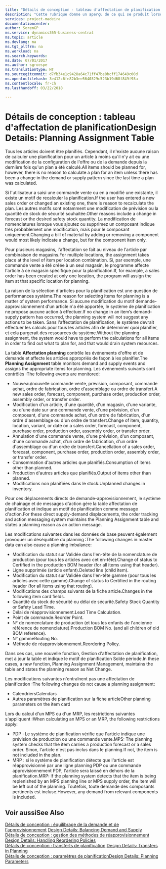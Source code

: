 ```yaml
---
title: "Détails de conception - tableau d'affectation de planification | Microsoft Docs"
description: "Cette rubrique donne un aperçu de ce qui se produit lorsque vous modifiez la planification d'un article."
services: project-madeira
documentationcenter: 
author: SorenGP
ms.service: dynamics365-business-central
ms.topic: article
ms.devlang: na
ms.tgt_pltfrm: na
ms.workload: na
ms.search.keywords: 
ms.date: 07/01/2017
ms.author: sgroespe
ms.translationtype: HT
ms.sourcegitcommit: d7fb34e1c9428a64c71ff47be8bcff174649c00d
ms.openlocfilehash: 3e412c6fe82b3ee5640329c523b19d68f849f93a
ms.contentlocale: fr-ch
ms.lasthandoff: 03/22/2018

---
```

# <a name="design-details-planning-assignment-table"></a><span data-ttu-id="7137f-103">Détails de conception : tableau d'affectation de planification</span><span class="sxs-lookup"><span data-stu-id="7137f-103">Design Details: Planning Assignment Table</span></span>
<span data-ttu-id="7137f-104">Tous les articles doivent être planifiés. Cependant, il n'existe aucune raison de calculer une planification pour un article à moins qu'il n'y ait eu une modification de la configuration de l'offre ou de la demande depuis la dernière fois qu'un plan a été calculé.</span><span class="sxs-lookup"><span data-stu-id="7137f-104">All items should be planned for, however, there is no reason to calculate a plan for an item unless there has been a change in the demand or supply pattern since the last time a plan was calculated.</span></span>  
  
<span data-ttu-id="7137f-105">Si l'utilisateur a saisi une commande vente ou en a modifié une existante, il existe un motif de recalculer la planification.</span><span class="sxs-lookup"><span data-stu-id="7137f-105">If the user has entered a new sales order or changed an existing one, there is reason to recalculate the plan.</span></span> <span data-ttu-id="7137f-106">Les autres motifs sont notamment une modification de prévision ou la quantité de stock de sécurité souhaitée.</span><span class="sxs-lookup"><span data-stu-id="7137f-106">Other reasons include a change in forecast or the desired safety stock quantity.</span></span> <span data-ttu-id="7137f-107">La modification de nomenclatures lorsque vous ajoutez ou supprimez un composant indique très probablement une modification, mais pour le composant uniquement.</span><span class="sxs-lookup"><span data-stu-id="7137f-107">Changing a bill of material by adding or removing a component would most likely indicate a change, but for the component item only.</span></span>  
  
<span data-ttu-id="7137f-108">Pour plusieurs magasins, l'affectation se fait au niveau de l'article par combinaison de magasins.</span><span class="sxs-lookup"><span data-stu-id="7137f-108">For multiple locations, the assignment takes place at the level of item per location combination.</span></span> <span data-ttu-id="7137f-109">Si, par exemple, une commande vente a été créée à un seul magasin, le programme affecte l'article à ce magasin spécifique pour la planification.</span><span class="sxs-lookup"><span data-stu-id="7137f-109">If, for example, a sales order has been created at only one location, the program will assign the item at that specific location for planning.</span></span>  
  
<span data-ttu-id="7137f-110">La raison de la sélection d'articles pour la planification est une question de performances système.</span><span class="sxs-lookup"><span data-stu-id="7137f-110">The reason for selecting items for planning is a matter of system performance.</span></span> <span data-ttu-id="7137f-111">Si aucune modification du motif demande-approvisionnement d'un article n'a été apportée, le système de planification ne propose aucune action à effectuer.</span><span class="sxs-lookup"><span data-stu-id="7137f-111">If no change in an item’s demand-supply pattern has occurred, the planning system will not suggest any actions to be taken.</span></span> <span data-ttu-id="7137f-112">Sans l'affectation de planification, le système devrait effectuer les calculs pour tous les articles afin de déterminer quoi planifier, et cela purgerait des ressources du système.</span><span class="sxs-lookup"><span data-stu-id="7137f-112">Without the planning assignment, the system would have to perform the calculations for all items in order to find out what to plan for, and that would drain system resources.</span></span>  
  
<span data-ttu-id="7137f-113">La table **Affectation planning** contrôle les événements d'offre et de demande et affecte les articles appropriés de façon à les planifier.</span><span class="sxs-lookup"><span data-stu-id="7137f-113">The **Planning Assignment** table monitors demand and supply events and assigns the appropriate items for planning.</span></span> <span data-ttu-id="7137f-114">Les événements suivants sont contrôlés :</span><span class="sxs-lookup"><span data-stu-id="7137f-114">The following events are monitored:</span></span>  
  
* <span data-ttu-id="7137f-115">Nouveau/nouvelle commande vente, prévision, composant, commande achat, ordre de fabrication, ordre d'assemblage ou ordre de transfert.</span><span class="sxs-lookup"><span data-stu-id="7137f-115">A new sales order, forecast, component, purchase order, production order, assembly order, or transfer order.</span></span>  
* <span data-ttu-id="7137f-116">Modification d'un article, d'une quantité, d'un magasin, d'une variante, ou d'une date sur une commande vente, d'une prévision, d'un composant, d'une commande achat, d'un ordre de fabrication, d'un ordre d'assemblage ou d'un ordre de transfert.</span><span class="sxs-lookup"><span data-stu-id="7137f-116">Change of item, quantity, location, variant, or date on a sales order, forecast, component, purchase order, production order, assembly order, or transfer order.</span></span>  
* <span data-ttu-id="7137f-117">Annulation d'une commande vente, d'une prévision, d'un composant, d'une commande achat, d'un ordre de fabrication, d'un ordre d'assemblage ou d'un ordre de transfert.</span><span class="sxs-lookup"><span data-stu-id="7137f-117">Cancellation of a sales order, forecast, component, purchase order, production order, assembly order, or transfer order.</span></span>  
* <span data-ttu-id="7137f-118">Consommation d'autres articles que planifiés.</span><span class="sxs-lookup"><span data-stu-id="7137f-118">Consumption of items other than planned.</span></span>  
* <span data-ttu-id="7137f-119">Production d'autres articles que planifiés.</span><span class="sxs-lookup"><span data-stu-id="7137f-119">Output of items other than planned.</span></span>  
* <span data-ttu-id="7137f-120">Modifications non planifiées dans le stock.</span><span class="sxs-lookup"><span data-stu-id="7137f-120">Unplanned changes in inventory.</span></span>  
  
<span data-ttu-id="7137f-121">Pour ces déplacements directs de demande-approvisionnement, le système de chaînage et de messages d'action gère la table affectation de planification et indique un motif de planification comme message d'action.</span><span class="sxs-lookup"><span data-stu-id="7137f-121">For these direct supply-demand displacements, the order tracking and action messaging system maintains the Planning Assignment table and states a planning reason as an action message.</span></span>  
  
<span data-ttu-id="7137f-122">Les modifications suivantes dans les données de base peuvent également provoquer un déséquilibre du planning :</span><span class="sxs-lookup"><span data-stu-id="7137f-122">The following changes in master data can also cause a planning imbalance:</span></span>  
  
* <span data-ttu-id="7137f-123">Modification du statut sur Validée dans l'en-tête de la nomenclature de production (pour tous les articles avec cet en-tête).</span><span class="sxs-lookup"><span data-stu-id="7137f-123">Change of status to Certified in the production BOM header (for all items using that header).</span></span>  
* <span data-ttu-id="7137f-124">Ligne supprimée (article enfant).</span><span class="sxs-lookup"><span data-stu-id="7137f-124">Deleted line (child item).</span></span>  
* <span data-ttu-id="7137f-125">Modification du statut sur Validée dans l'en-tête gamme (pour tous les articles avec cette gamme).</span><span class="sxs-lookup"><span data-stu-id="7137f-125">Change of status to Certified in the routing header (for all items using that routing).</span></span>  
* <span data-ttu-id="7137f-126">Modifications des champs suivants de la fiche article.</span><span class="sxs-lookup"><span data-stu-id="7137f-126">Changes in the following item card fields.</span></span>  
* <span data-ttu-id="7137f-127">Quantité du stock de sécurité ou délai de sécurité.</span><span class="sxs-lookup"><span data-stu-id="7137f-127">Safety Stock Quantity or Safety Lead Time.</span></span>  
* <span data-ttu-id="7137f-128">Délai de réapprovisionnement.</span><span class="sxs-lookup"><span data-stu-id="7137f-128">Lead Time Calculation.</span></span>  
* <span data-ttu-id="7137f-129">Point de commande.</span><span class="sxs-lookup"><span data-stu-id="7137f-129">Reorder Point.</span></span>  
* <span data-ttu-id="7137f-130">N° de nomenclature de production (et tous les enfants de l'ancienne référence de nomenclature).</span><span class="sxs-lookup"><span data-stu-id="7137f-130">Production BOM No. (and all children of old BOM reference).</span></span>  
* <span data-ttu-id="7137f-131">N° gamme</span><span class="sxs-lookup"><span data-stu-id="7137f-131">Routing No.</span></span>  
* <span data-ttu-id="7137f-132">Méthode de réapprovisionnement.</span><span class="sxs-lookup"><span data-stu-id="7137f-132">Reordering Policy.</span></span>  
  
<span data-ttu-id="7137f-133">Dans ces cas, une nouvelle fonction, Gestion d'affectation de planification, met à jour la table et indique le motif de planification Solde période.</span><span class="sxs-lookup"><span data-stu-id="7137f-133">In these cases, a new function, Planning Assignment Management, maintains the table and states the planning reason as Net Change.</span></span>  
  
<span data-ttu-id="7137f-134">Les modifications suivantes n'entraînent pas une affectation de planification :</span><span class="sxs-lookup"><span data-stu-id="7137f-134">The following changes do not cause a planning assignment:</span></span>  
  
* <span data-ttu-id="7137f-135">Calendriers</span><span class="sxs-lookup"><span data-stu-id="7137f-135">Calendars</span></span>  
* <span data-ttu-id="7137f-136">Autres paramètres de planification sur la fiche article</span><span class="sxs-lookup"><span data-stu-id="7137f-136">Other planning parameters on the item card</span></span>  
  
<span data-ttu-id="7137f-137">Lors du calcul d'un MPS ou d'un MRP, les restrictions suivantes s'appliquent :</span><span class="sxs-lookup"><span data-stu-id="7137f-137">When calculating an MPS or an MRP, the following restrictions apply:</span></span>  
  
* <span data-ttu-id="7137f-138">PDP : Le système de planification vérifie que l'article indique une prévision de production ou une commande vente.</span><span class="sxs-lookup"><span data-stu-id="7137f-138">MPS: The planning system checks that the item carries a production forecast or a sales order.</span></span> <span data-ttu-id="7137f-139">Sinon, l'article n'est pas inclus dans le planning.</span><span class="sxs-lookup"><span data-stu-id="7137f-139">If not, the item is not included in the plan.</span></span>  
* <span data-ttu-id="7137f-140">MRP : si le système de planification détecte que l'article est réapprovisionné par une ligne planning PDP ou une commande approvisionnement PDP, l'article sera laissé en dehors de la planification.</span><span class="sxs-lookup"><span data-stu-id="7137f-140">MRP: If the planning system detects that the item is being replenished by an MPS planning line or MPS supply order, the item will be left out of the planning.</span></span> <span data-ttu-id="7137f-141">Toutefois, toute demande des composants pertinents est incluse.</span><span class="sxs-lookup"><span data-stu-id="7137f-141">However, any demand from relevant components is included.</span></span>  
  
## <a name="see-also"></a><span data-ttu-id="7137f-142">Voir aussi</span><span class="sxs-lookup"><span data-stu-id="7137f-142">See Also</span></span>  
<span data-ttu-id="7137f-143">[Détails de conception : équilibrage de la demande et de l'approvisionnement](design-details-balancing-demand-and-supply.md) </span><span class="sxs-lookup"><span data-stu-id="7137f-143">[Design Details: Balancing Demand and Supply](design-details-balancing-demand-and-supply.md) </span></span>  
<span data-ttu-id="7137f-144">[Détails de conception : gestion des méthodes de réapprovisionnement](design-details-handling-reordering-policies.md) </span><span class="sxs-lookup"><span data-stu-id="7137f-144">[Design Details: Handling Reordering Policies](design-details-handling-reordering-policies.md) </span></span>  
<span data-ttu-id="7137f-145">[Détails de conception : transferts de planification](design-details-transfers-in-planning.md) </span><span class="sxs-lookup"><span data-stu-id="7137f-145">[Design Details: Transfers in Planning](design-details-transfers-in-planning.md) </span></span>  
[<span data-ttu-id="7137f-146">Détails de conception : paramètres de planification</span><span class="sxs-lookup"><span data-stu-id="7137f-146">Design Details: Planning Parameters</span></span>](design-details-planning-parameters.md)  

